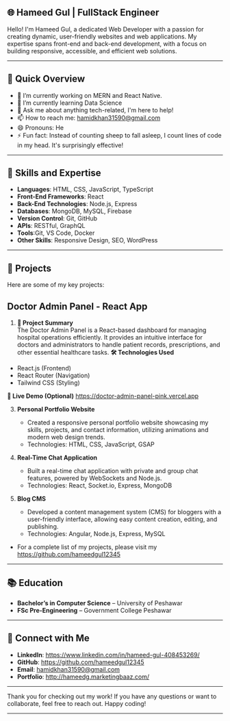 
## 🌐 Hameed Gul | FullStack Engineer

Hello! I'm Hameed Gul, a dedicated Web Developer with a passion for creating dynamic, user-friendly websites and web applications. My expertise spans front-end and back-end development, with a focus on building responsive, accessible, and efficient web solutions.

---
## 🚀 Quick Overview
- 🔭 I’m currently working on MERN and React Native.
- 🌱 I’m currently learning Data Science
- 💬 Ask me about anything tech-related, I'm here to help!
- 📫 How to reach me: hamidkhan31590@gmail.com
- 😄 Pronouns: He
- ⚡ Fun fact: Instead of counting sheep to fall asleep, I count lines of code in my head. It's surprisingly effective!
---
## 🚀 Skills and Expertise

- **Languages**: HTML, CSS, JavaScript, TypeScript
- **Front-End Frameworks**: React
- **Back-End Technologies**: Node.js, Express
- **Databases**: MongoDB, MySQL, Firebase
- **Version Control**: Git, GitHub
- **APIs**: RESTful, GraphQL
- **Tools**:Git, VS Code, Docker
- **Other Skills**: Responsive Design, SEO, WordPress

---

## 📁 Projects

Here are some of my key projects:
## Doctor Admin Panel - React App
1. **🚀 Project Summary**  
  The Doctor Admin Panel is a React-based dashboard for managing hospital operations efficiently. It provides an intuitive interface for doctors and administrators to handle patient records, prescriptions, and other essential healthcare tasks.
**🛠️ Technologies Used**
- React.js (Frontend)
- React Router (Navigation)
- Tailwind CSS (Styling)

**🔗 Live Demo (Optional)**
  https://doctor-admin-panel-pink.vercel.app
  
3. **Personal Portfolio Website**  
   - Created a responsive personal portfolio website showcasing my skills, projects, and contact information, utilizing animations and modern web design trends.
   - Technologies: HTML, CSS, JavaScript, GSAP

4. **Real-Time Chat Application**  
   - Built a real-time chat application with private and group chat features, powered by WebSockets and Node.js.
   - Technologies: React, Socket.io, Express, MongoDB

5. **Blog CMS**  
   - Developed a content management system (CMS) for bloggers with a user-friendly interface, allowing easy content creation, editing, and publishing.
   - Technologies: Angular, Node.js, Express, MySQL
     
- For a complete list of my projects, please visit my https://github.com/hameedgul12345

---

## 📚 Education

- **Bachelor’s in Computer Science** – University of Peshawar
- **FSc Pre-Engineering** – Government College Peshawar
---



## 🤝 Connect with Me

- **LinkedIn**: https://www.linkedin.com/in/hameed-gul-408453269/
- **GitHub**: https://github.com/hameedgul12345
- **Email**: hamidkhan31590@gmail.com
- **Portfolio**: http://hameedg.marketingbaaz.com/
---

Thank you for checking out my work! If you have any questions or want to collaborate, feel free to reach out. Happy coding!

---
